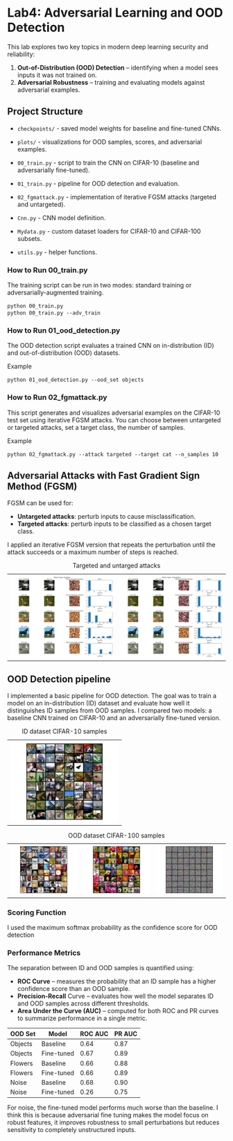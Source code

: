 # Lab4: Adversarial Learning and OOD Detection
This lab explores two key topics in modern deep learning security and reliability:

1. **Out-of-Distribution (OOD) Detection** – identifying when a model sees inputs it was not trained on.
2. **Adversarial Robustness** – training and evaluating models against adversarial examples.


## Project Structure
- `checkpoints/` - saved model weights for baseline and fine-tuned CNNs.

- `plots/` - visualizations for OOD samples, scores, and adversarial examples.

- `00_train.py` - script to train the CNN on CIFAR-10 (baseline and adversarially fine-tuned).

- `01_train.py` - pipeline for OOD detection and evaluation.

- `02_fgmattack.py` - implementation of iterative FGSM attacks (targeted and untargeted).

- `Cnn.py` - CNN model definition.

- `Mydata.py` - custom dataset loaders for CIFAR-10 and CIFAR-100 subsets.

- `utils.py` - helper functions.

### How to Run 00_train.py

The training script can be run in two modes: standard training or adversarially-augmented training.
```
python 00_train.py
python 00_train.py --adv_train
```
 
### How to Run 01_ood_detection.py

The OOD detection script evaluates a trained CNN on in-distribution (ID) and out-of-distribution (OOD) datasets.

Example
```
python 01_ood_detection.py --ood_set objects
```


### How to Run 02_fgmattack.py

This script generates and visualizes adversarial examples on the CIFAR-10 test set using iterative FGSM attacks. 
You can choose between untargeted or targeted attacks, set a target class, the number of samples.

Example 
``` 
python 02_fgmattack.py --attack targeted --target cat --n_samples 10
```

## Adversarial Attacks with Fast Gradient Sign Method (FGSM)

FGSM can be used for:

- **Untargeted attacks**: perturb inputs to cause misclassification.
- **Targeted attacks**: perturb inputs to be classified as a chosen target class.

I applied an iterative FGSM version that repeats the perturbation until the attack succeeds or a maximum number of steps is reached.


<table>
  <caption>Targeted and untarged attacks
  <tr>
    <td><img src="plots/adversarial//targeted.png" width="500"  ></td>
    <td><img src="plots/adversarial/untargeted.png" width="500" ></td>
  </tr>
</table>



## OOD Detection pipeline 
I implemented a basic pipeline for OOD detection.
The goal was to train a model on an in-distribution (ID) dataset and evaluate how well it distinguishes ID samples from OOD samples. I compared two models: a baseline CNN trained on CIFAR-10 and an adversarially fine-tuned version.

<table>
  <caption> ID dataset CIFAR-10  samples
  <tr>
    <td><img src="plots/id_samples.png" width="250"> </td>
  </tr>
</table>


<table>
  <caption> OOD dataset CIFAR-100  samples
  <tr>
    <td><img src="plots/objects/ood_samples_objects.png" ></td>
    <td><img src="plots/flowers/ood_samples_flowers.png" ></td>
    <td><img src="plots/noise/ood_samples_noise.png" ></td>
  </tr>
</table>


  ### Scoring Function
  I used the maximum softmax probability as the confidence score for OOD detection

  ### Performance Metrics
  The separation between ID and OOD samples is quantified using:

  - **ROC Curve** – measures the probability that an ID sample has a higher confidence score than an OOD sample.
  - **Precision-Recall** Curve – evaluates how well the model separates ID and OOD samples across different thresholds.
  - **Area Under the Curve (AUC)** – computed for both ROC and PR curves to summarize performance in a single metric.


  | OOD Set | Model      | ROC AUC | PR AUC |
  | ------- | ---------- | ------- | ------ |
  | Objects | Baseline   | 0.64    |  0.87 |
  | Objects | Fine-tuned | 0.67    |  0.89  |
  | Flowers | Baseline   | 0.66    |  0.88 |
  | Flowers | Fine-tuned | 0.66    |  0.89 |
  | Noise   | Baseline   | 0.68    | 0.90 |
  | Noise   | Fine-tuned | 0.26    | 0.75 |


  For noise, the fine-tuned model performs much worse than the baseline.
  I think this is because adversarial fine tuning makes the model focus on robust features, it improves robustness to small perturbations but reduces sensitivity to completely unstructured inputs.

